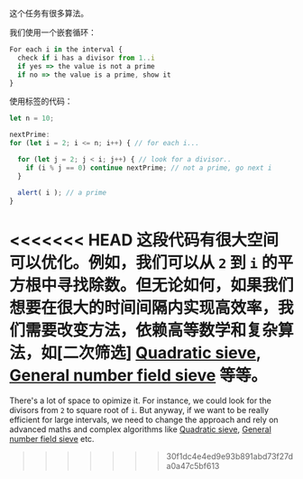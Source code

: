 这个任务有很多算法。

我们使用一个嵌套循环：

```js
For each i in the interval {
  check if i has a divisor from 1..i
  if yes => the value is not a prime
  if no => the value is a prime, show it
}
```

使用标签的代码：

```js run
let n = 10;

nextPrime:
for (let i = 2; i <= n; i++) { // for each i...

  for (let j = 2; j < i; j++) { // look for a divisor..
    if (i % j == 0) continue nextPrime; // not a prime, go next i
  }

  alert( i ); // a prime
}
```

<<<<<<< HEAD
这段代码有很大空间可以优化。例如，我们可以从 `2` 到 `i` 的平方根中寻找除数。但无论如何，如果我们想要在很大的时间间隔内实现高效率，我们需要改变方法，依赖高等数学和复杂算法，如[二次筛选] [Quadratic sieve](https://en.wikipedia.org/wiki/Quadratic_sieve), [General number field sieve](https://en.wikipedia.org/wiki/General_number_field_sieve) 等等。
=======
There's a lot of space to opimize it. For instance, we could look for the divisors from `2` to square root of `i`. But anyway, if we want to be really efficient for large intervals, we need to change the approach and rely on advanced maths and complex algorithms like [Quadratic sieve](https://en.wikipedia.org/wiki/Quadratic_sieve), [General number field sieve](https://en.wikipedia.org/wiki/General_number_field_sieve) etc.
>>>>>>> 30f1dc4e4ed9e93b891abd73f27da0a47c5bf613

